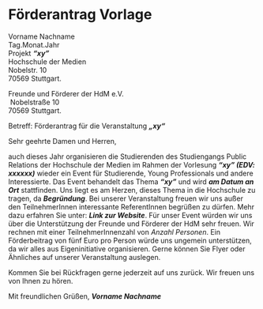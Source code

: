 # Förderantrag Vorlage

Vorname Nachname  
Tag.Monat.Jahr  
Projekt ***“xy”***  
Hochschule der Medien  
Nobelstr. 10   
70569 Stuttgart. 


Freunde und Förderer der HdM e.V.  
 Nobelstraße 10   
70569 Stuttgart. 


Betreff: Förderantrag für die Veranstaltung ***„xy“***


Sehr geehrte Damen und Herren,

auch dieses Jahr organisieren die Studierenden des Studiengangs Public Relations der Hochschule der Medien im Rahmen der Vorlesung  ***“xy” (EDV: xxxxxx)*** wieder ein Event für Studierende, Young Professionals und andere Interessierte. Das Event behandelt das Thema ***“xy”*** und wird ***am Datum an Ort*** stattfinden. Uns liegt es am Herzen, dieses Thema in die Hochschule zu tragen, da ***Begründung***. Bei unserer Veranstaltung freuen wir uns außer den TeilnehmerInnen interessante ReferentInnen begrüßen zu dürfen. Mehr dazu erfahren Sie unter: ***Link zur Website***.
Für unser Event würden wir uns über die Unterstützung der Freunde und Förderer der HdM sehr freuen. Wir rechnen mit einer TeilnehmerInnenzahl von *Anzahl Personen*. Ein Förderbeitrag von fünf Euro pro Person würde uns ungemein unterstützen, da wir alles aus Eigeninitiative organisieren. Gerne können Sie Flyer oder Ähnliches auf unserer Veranstaltung auslegen.

Kommen Sie bei Rückfragen gerne jederzeit auf uns zurück.
Wir freuen uns von Ihnen zu hören.  

Mit freundlichen Grüßen,
***Vorname Nachname***

